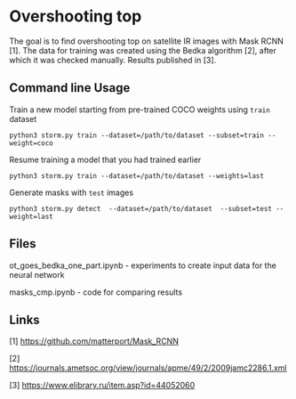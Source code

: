 # Overshooting top
The goal is to find overshooting top on satellite IR images with Mask RCNN [1]. The data for training was created using the Bedkа algorithm [2], after which it was checked manually. Results published in [3].

## Command line Usage
Train a new model starting from pre-trained COCO weights using `train` dataset 
```
python3 storm.py train --dataset=/path/to/dataset --subset=train --weight=coco
```

Resume training a model that you had trained earlier
```
python3 storm.py train --dataset=/path/to/dataset --weights=last
```

Generate masks with `test` images
```
python3 storm.py detect  --dataset=/path/to/dataset  --subset=test --weight=last
```

## Files
ot_goes_bedka_one_part.ipynb - experiments to create input data for the neural network

masks_cmp.ipynb - code for comparing results

## Links
[1] https://github.com/matterport/Mask_RCNN

[2] https://journals.ametsoc.org/view/journals/apme/49/2/2009jamc2286.1.xml

[3] https://www.elibrary.ru/item.asp?id=44052060

